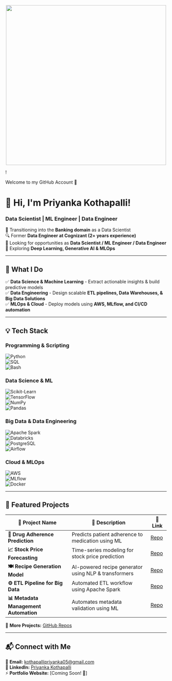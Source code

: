 <p align="center">
  <img src="https://github.com/user-attachments/assets/c1bd6156-f083-4b86-b870-a0784b282af1" width="500px">
</p>!



Welcome to my GitHub Account 👋


<h1> 👋 Hi, I'm Priyanka Kothapalli! </h1>  
<h3> Data Scientist | ML Engineer | Data Engineer </h3>  

🌱 Transitioning into the **Banking domain** as a Data Scientist  
🔍 Former **Data Engineer at Cognizant (2+ years experience)**  
🎯 Looking for opportunities as **Data Scientist / ML Engineer / Data Engineer**  
🌊 Exploring **Deep Learning, Generative AI & MLOps**  

---

## 🔬 What I Do  

✅ **Data Science & Machine Learning** - Extract actionable insights & build predictive models  
✅ **Data Engineering** - Design scalable **ETL pipelines, Data Warehouses, & Big Data Solutions**  
✅ **MLOps & Cloud** - Deploy models using **AWS, MLflow, and CI/CD automation**  

---

## 💡 Tech Stack  

### **Programming & Scripting**  
![Python](https://img.shields.io/badge/Python-3776AB?style=flat&logo=python&logoColor=white)  
![SQL](https://img.shields.io/badge/SQL-4479A1?style=flat&logo=mysql&logoColor=white)  
![Bash](https://img.shields.io/badge/Bash-4EAA25?style=flat&logo=gnu-bash&logoColor=white)  

### **Data Science & ML**  
![Scikit-Learn](https://img.shields.io/badge/Scikit--Learn-F7931E?style=flat&logo=scikit-learn&logoColor=white)  
![TensorFlow](https://img.shields.io/badge/TensorFlow-FF6F00?style=flat&logo=tensorflow&logoColor=white)  
![NumPy](https://img.shields.io/badge/NumPy-013243?style=flat&logo=numpy&logoColor=white)  
![Pandas](https://img.shields.io/badge/Pandas-150458?style=flat&logo=pandas&logoColor=white)  

### **Big Data & Data Engineering**  
![Apache Spark](https://img.shields.io/badge/Apache_Spark-E25A1C?style=flat&logo=apachespark&logoColor=white)  
![Databricks](https://img.shields.io/badge/Databricks-FF3621?style=flat&logo=databricks&logoColor=white)  
![PostgreSQL](https://img.shields.io/badge/PostgreSQL-4169E1?style=flat&logo=postgresql&logoColor=white)  
![Airflow](https://img.shields.io/badge/Apache_Airflow-017CEE?style=flat&logo=apache-airflow&logoColor=white)  

### **Cloud & MLOps**  
![AWS](https://img.shields.io/badge/AWS-232F3E?style=flat&logo=amazonaws&logoColor=white)  
![MLflow](https://img.shields.io/badge/MLflow-0194E2?style=flat&logo=mlflow&logoColor=white)  
![Docker](https://img.shields.io/badge/Docker-2496ED?style=flat&logo=docker&logoColor=white)  

---

## 🚀 Featured Projects  

| 📌 Project Name | 📝 Description | 🔗 Link |
|---|---|---|
| **🔬 Drug Adherence Prediction** | Predicts patient adherence to medication using ML | [Repo](#) |
| **📈 Stock Price Forecasting** | Time-series modeling for stock price prediction | [Repo](#) |
| **🍽️ Recipe Generation Model** | AI-powered recipe generator using NLP & transformers | [Repo](#) |
| **⚙️ ETL Pipeline for Big Data** | Automated ETL workflow using Apache Spark | [Repo](#) |
| **📊 Metadata Management Automation** | Automates metadata validation using ML | [Repo](#) |

📌 **More Projects:** [GitHub Repos](https://github.com/your-github-profile)  

---

## 📬 Connect with Me  

📧 **Email:** kothapallipriyanka05@gmail.com  
📌 **LinkedIn:** [Priyanka Kothapalli](https://www.linkedin.com/in/priyanka-kothapalli/)  
⚡ **Portfolio Website:** [Coming Soon! 🚀]  




